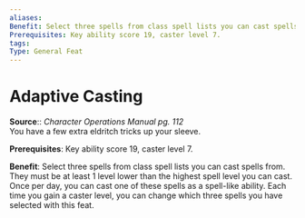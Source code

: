 ```yaml
---
aliases: 
Benefit: Select three spells from class spell lists you can cast spells from. They must be at least 1 level lower than the highest spell level you can cast. Once per day, you can cast one of these spells as a spell-like ability. Each time you gain a caster level, you can change which three spells you have selected with this feat.
Prerequisites: Key ability score 19, caster level 7.
tags: 
Type: General Feat
---
```


# Adaptive Casting

**Source**:: _Character Operations Manual pg. 112_  
You have a few extra eldritch tricks up your sleeve.

**Prerequisites**: Key ability score 19, caster level 7.

**Benefit**: Select three spells from class spell lists you can cast spells from. They must be at least 1 level lower than the highest spell level you can cast. Once per day, you can cast one of these spells as a spell-like ability. Each time you gain a caster level, you can change which three spells you have selected with this feat.
